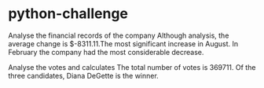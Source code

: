 # python-challenge

Analyse the financial records of the company
Although analysis, the average change is $-8311.11.The most significant increase in August. In February the company had the most considerable decrease. 

Analyse the votes and calculates
The total number of votes is 369711. Of the three candidates, Diana DeGette is the winner.
